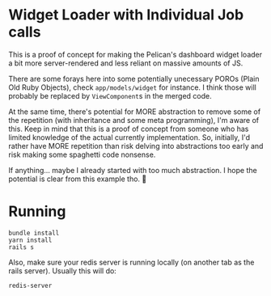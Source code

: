 # Widget Loader with Individual Job calls
This is a proof of concept for making the Pelican's dashboard widget loader a bit
more server-rendered and less reliant on massive amounts of JS.

There are some forays here into some potentially unecessary POROs (Plain Old Ruby Objects), check
`app/models/widget` for instance. I think those will probably be replaced by `ViewComponent`s in
the merged code.

At the same time, there's potential for MORE abstraction to remove some of the repetition (with
inheritance and some meta programming), I'm aware of this. Keep in mind that this is a proof of
concept from someone who has limited knowledge of the actual currently implementation. So, initially,
I'd rather have MORE repetition than risk delving into abstractions too early and risk making some
spaghetti code nonsense.

If anything... maybe I already started with too much abstraction. I hope the potential is clear from
this example tho. 🤘

# Running
```shell
bundle install
yarn install
rails s
```

Also, make sure your redis server is running locally (on another tab as the rails server). Usually this will do:
```shell
redis-server
```
